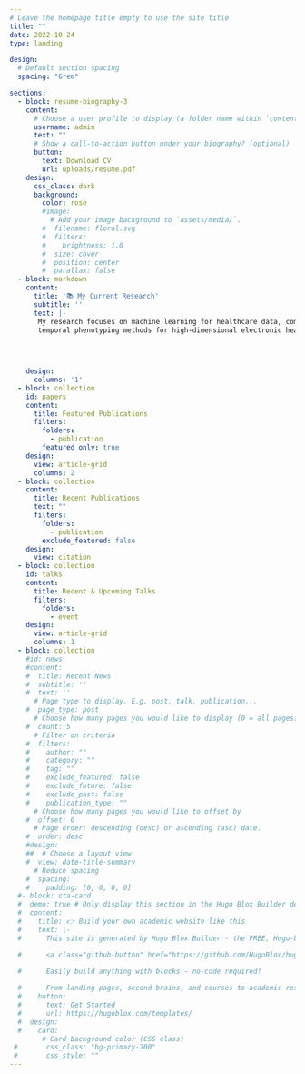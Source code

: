 ```yaml
---
# Leave the homepage title empty to use the site title
title: ""
date: 2022-10-24
type: landing

design:
  # Default section spacing
  spacing: "6rem"

sections:
  - block: resume-biography-3
    content:
      # Choose a user profile to display (a folder name within `content/authors/`)
      username: admin
      text: ""
      # Show a call-to-action button under your biography? (optional)
      button:
        text: Download CV
        url: uploads/resume.pdf
    design:
      css_class: dark
      background:
        color: rose
        #image:
          # Add your image background to `assets/media/`.
        #  filename: floral.svg
        #  filters:
        #    brightness: 1.0
        #  size: cover
        #  position: center
        #  parallax: false
  - block: markdown
    content:
      title: '📚 My Current Research'
      subtitle: ''
      text: |-
       My research focuses on machine learning for healthcare data, combining structured clinical data and medical imaging. I develop
       temporal phenotyping methods for high-dimensional electronic health records (EHR) using tensor factorization approaches, with the goal of capturing meaningful progression patterns over time. In parallel, I design deep learning models for brain vascular segmentation, modality transfer, and super-resolution in functional ultrasound (fUS) imaging and Ultrasound Localization Microscopy (ULM).
       


        
    design:
      columns: '1'
  - block: collection
    id: papers
    content:
      title: Featured Publications
      filters:
        folders:
          - publication
        featured_only: true
    design:
      view: article-grid
      columns: 2
  - block: collection
    content:
      title: Recent Publications
      text: ""
      filters:
        folders:
          - publication
        exclude_featured: false
    design:
      view: citation
  - block: collection
    id: talks
    content:
      title: Recent & Upcoming Talks
      filters:
        folders:
          - event
    design:
      view: article-grid
      columns: 1
  - block: collection
    #id: news
    #content:
    #  title: Recent News
    #  subtitle: ''
    #  text: ''
      # Page type to display. E.g. post, talk, publication...
    #  page_type: post
      # Choose how many pages you would like to display (0 = all pages)
    #  count: 5
      # Filter on criteria
    #  filters:
    #    author: ""
    #    category: ""
    #    tag: ""
    #    exclude_featured: false
    #    exclude_future: false
    #    exclude_past: false
    #    publication_type: ""
      # Choose how many pages you would like to offset by
    #  offset: 0
      # Page order: descending (desc) or ascending (asc) date.
    #  order: desc
    #design:
    ##  # Choose a layout view
    #  view: date-title-summary
      # Reduce spacing
    #  spacing:
    #    padding: [0, 0, 0, 0]
  #- block: cta-card
  #  demo: true # Only display this section in the Hugo Blox Builder demo site
  #  content:
  #    title: 👉 Build your own academic website like this
  #    text: |-
  #      This site is generated by Hugo Blox Builder - the FREE, Hugo-based open source website builder trusted by 250,000+ academics like you.

  #      <a class="github-button" href="https://github.com/HugoBlox/hugo-blox-builder" data-color-scheme="no-preference: light; light: light; dark: dark;" data-icon="octicon-star" data-size="large" data-show-count="true" aria-label="Star HugoBlox/hugo-blox-builder on GitHub">Star</a>

  #      Easily build anything with blocks - no-code required!
        
  #      From landing pages, second brains, and courses to academic resumés, conferences, and tech blogs.
  #    button:
  #      text: Get Started
  #      url: https://hugoblox.com/templates/
  #  design:
  #    card:
        # Card background color (CSS class)
 #       css_class: "bg-primary-700"
 #       css_style: ""
---
```


